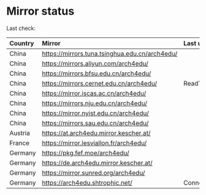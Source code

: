 <script src="./time.js"></script>
# Mirror status
Last check: <script type="text/javascript">localize(1760901485.0294082);</script>

|Country|Mirror|Last update|
|:------|:-----|:----------|
|China|https://mirrors.tuna.tsinghua.edu.cn/arch4edu/|<script type="text/javascript">localize(1760856488);</script>|
|China|https://mirrors.aliyun.com/arch4edu/|<script type="text/javascript">localize(1760856488);</script>|
|China|https://mirrors.bfsu.edu.cn/arch4edu/|<script type="text/javascript">localize(1760856488);</script>|
|China|https://mirrors.cernet.edu.cn/arch4edu/|ReadTimeout|
|China|https://mirror.iscas.ac.cn/arch4edu/|<script type="text/javascript">localize(1760856488);</script>|
|China|https://mirrors.nju.edu.cn/arch4edu/|<script type="text/javascript">localize(1760812901);</script>|
|China|https://mirror.nyist.edu.cn/arch4edu/|<script type="text/javascript">localize(1760856488);</script>|
|China|https://mirrors.sau.edu.cn/arch4edu/|<script type="text/javascript">localize(1756795646);</script>|
|Austria|https://at.arch4edu.mirror.kescher.at/|<script type="text/javascript">localize(1760856488);</script>|
|France|https://mirror.lesviallon.fr/arch4edu/|<script type="text/javascript">localize(1760856488);</script>|
|Germany|https://pkg.fef.moe/arch4edu/|<script type="text/javascript">localize(1760856488);</script>|
|Germany|https://de.arch4edu.mirror.kescher.at/|<script type="text/javascript">localize(1760856488);</script>|
|Germany|https://mirror.sunred.org/arch4edu/|<script type="text/javascript">localize(1760856488);</script>|
|Germany|https://arch4edu.shtrophic.net/|ConnectionError|

<script src="./tablefilter/tablefilter.js"></script>
<script src="./table.js"></script>